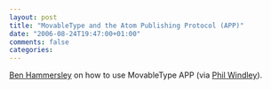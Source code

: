 ```yaml
---
layout: post
title: "MovableType and the Atom Publishing Protocol (APP)"
date: "2006-08-24T19:47:00+01:00"
comments: false
categories: 
---
```


<p><a href="http://www.benhammersley.com/undocumented_features/atom_api_in_movable_type.html">Ben Hammersley</a> on how to use MovableType APP (via <a href="http://www.windley.com/archives/2006/08/publishing_with_atom.shtml">Phil Windley</a>).</p>


